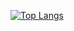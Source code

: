 [![Top Langs](https://github-readme-stats-one-green-89.vercel.app/api/top-langs/?username=HM9N&hide=jupyter%20notebook)](https://github.com/HM9N/github-readme-stats)

<!--
**HM9N/HM9N** is a ✨ _special_ ✨ repository because its `README.md` (this file) appears on your GitHub profile.

Here are some ideas to get you started:

- 🔭 I’m currently working on ...
- 🌱 I’m currently learning ...
- 👯 I’m looking to collaborate on ...
- 🤔 I’m looking for help with ...
- 💬 Ask me about ...
- 📫 How to reach me: ...
- 😄 Pronouns: ...
- ⚡ Fun fact: ...
-->
